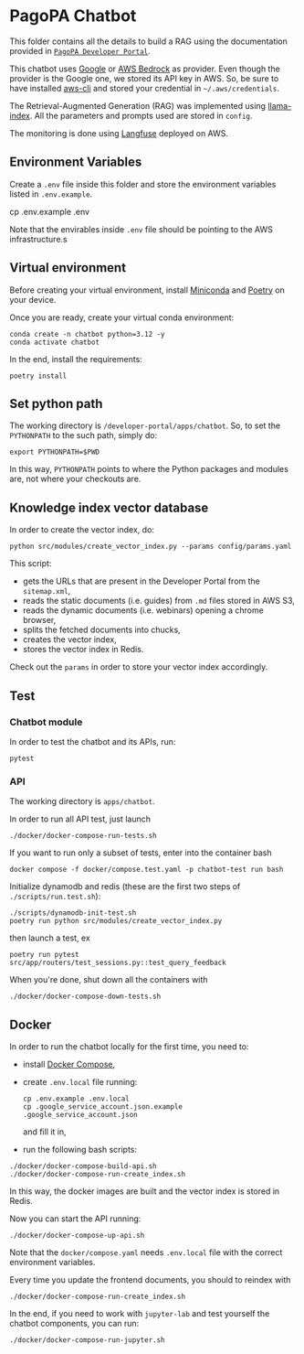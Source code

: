 # PagoPA Chatbot

This folder contains all the details to build a RAG using the documentation provided in [`PagoPA Developer Portal`](https://developer.pagopa.it/).

This chatbot uses [Google](https://ai.google.dev/) or [AWS Bedrock](https://aws.amazon.com/bedrock/) as provider.
Even though the provider is the Google one, we stored its API key in AWS. So, be sure to have installed [aws-cli](https://docs.aws.amazon.com/cli/latest/userguide/getting-started-install.html) and stored your credential in `~/.aws/credentials`.

The Retrieval-Augmented Generation (RAG) was implemented using [llama-index](https://docs.llamaindex.ai/en/stable/). All the parameters and prompts used are stored in `config`.

The monitoring is done using [Langfuse](https://langfuse.com/) deployed on AWS.

## Environment Variables

Create a `.env` file inside this folder and store the environment variables listed in `.env.example`.

cp .env.example .env

Note that the envirables inside `.env` file should be pointing to the AWS infrastructure.s

## Virtual environment

Before creating your virtual environment, install [Miniconda](https://docs.anaconda.com/miniconda/#quick-command-line-install) and [Poetry](https://python-poetry.org/docs/main#installation) on your device.

Once you are ready, create your virtual conda environment:

    conda create -n chatbot python=3.12 -y
    conda activate chatbot

In the end, install the requirements:

    poetry install

## Set python path

The working directory is `/developer-portal/apps/chatbot`. So, to set the `PYTHONPATH` to the such path, simply do:

    export PYTHONPATH=$PWD

In this way, `PYTHONPATH` points to where the Python packages and modules are, not where your checkouts are.

## Knowledge index vector database

In order to create the vector index, do:

    python src/modules/create_vector_index.py --params config/params.yaml

This script:

- gets the URLs that are present in the Developer Portal from the `sitemap.xml`,
- reads the static documents (i.e. guides) from `.md` files stored in AWS S3,
- reads the dynamic documents (i.e. webinars) opening a chrome browser,
- splits the fetched documents into chucks,
- creates the vector index,
- stores the vector index in Redis.

Check out the `params` in order to store your vector index accordingly.

## Test

### Chatbot module

In order to test the chatbot and its APIs, run:

    pytest

### API

The working directory is `apps/chatbot`.

In order to run all API test, just launch

```
./docker/docker-compose-run-tests.sh
```

If you want to run only a subset of tests, enter into the container bash

```
docker compose -f docker/compose.test.yaml -p chatbot-test run bash
```

Initialize dynamodb and redis (these are the first two steps of `./scripts/run.test.sh`):

```
./scripts/dynamodb-init-test.sh
poetry run python src/modules/create_vector_index.py
```

then launch a test, ex

```
poetry run pytest src/app/routers/test_sessions.py::test_query_feedback
```

When you're done, shut down all the containers with

```
./docker/docker-compose-down-tests.sh
```

## Docker

In order to run the chatbot locally for the first time, you need to:

- install [Docker Compose](https://docs.docker.com/compose/install/),
- create `.env.local` file running:

      cp .env.example .env.local
      cp .google_service_account.json.example .google_service_account.json

  and fill it in,

- run the following bash scripts:

```
./docker/docker-compose-build-api.sh
./docker/docker-compose-run-create_index.sh
```

In this way, the docker images are built and the vector index is stored in Redis.

Now you can start the API running:

```
./docker/docker-compose-up-api.sh
```

Note that the `docker/compose.yaml` needs `.env.local` file with the correct environment variables.

Every time you update the frontend documents, you should to reindex with

```
./docker/docker-compose-run-create_index.sh
```

In the end, if you need to work with `jupyter-lab` and test yourself the chatbot components, you can run:

```
./docker/docker-compose-run-jupyter.sh
```
